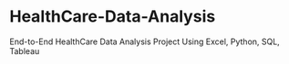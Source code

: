 # HealthCare-Data-Analysis
End-to-End HealthCare Data Analysis Project Using Excel, Python, SQL, Tableau
